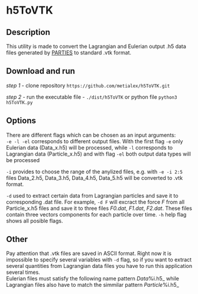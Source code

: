 # h5ToVTK
## Description
This utility is made to convert the Lagrangian and Eulerian output .h5 data files generated by [PARTIES](https://github.com/vowinckel/PARTIES) to standard .vtk format. 
## Download and run
 _step 1_  - clone repository 
 `https://github.com/metialex/h5ToVTK.git`
 
 _step 2_ - run the executable file - `./dist/h5ToVTK` or python file `python3 h5ToVTK.py`

## Options
There are different flags which can be chosen as an input arguments: <br>
`-e -l -el` corresponds to different output files. With the first flag `-e` only Eulerian data (Data_x.h5) will be processed, while `-l` corresponds to Lagrangian data (Particle_x.h5) and with flag `-el` both output data types will be processed <br>

`-i` provides to choose the range of the anylized files, e.g. with `-e -i 2:5` files Data_2.h5, Data_3.h5, Data_4.h5, Data_5.h5 will be converted to .vtk format. <br>

`-d` used to extract certain data from Lagrangian particles and save it to corresponding .dat file. For example, `-d F` will excract the force _F_ from all Particle_x.h5 files and save it to three files _F0.dat_, _F1.dat_, _F2.dat_. These files contain three vectors components for each particle over time.
`-h` help flag shows all posible flags.

## Other
Pay attention that .vtk files are saved in ASCII format.
Right now it is impossible to specify several variables with `-d` flag, so if you want to extract several quantities from Lagrangian data files you have to run this application several times. <br>
Eulerian files must satisfy the following name pattern _Data_%i.h5_ while Lagrangian files also have to match the simmilar pattern _Particle_%i.h5_
